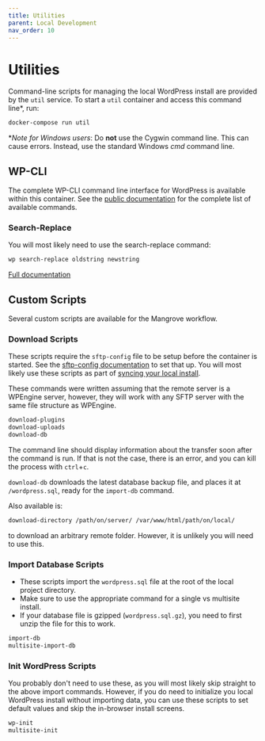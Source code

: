 ```yaml
---
title: Utilities
parent: Local Development
nav_order: 10
---
```

# Utilities
Command-line scripts for managing the local WordPress install are provided by the `util` service.
To start a `util` container and access this command line*, run:

```sh
docker-compose run util
```

*_Note for Windows users_: Do **not** use the Cygwin command line.
This can cause errors. Instead, use the standard Windows _cmd_ command line.

## WP-CLI
The complete WP-CLI command line interface for WordPress is available within this container.
See the [public documentation][wpcli] for the complete list of available commands.

[wpcli]: https://developer.wordpress.org/cli/commands/

### Search-Replace
You will most likely need to use the search-replace command:

```sh
wp search-replace oldstring newstring
```
[Full documentation](https://developer.wordpress.org/cli/commands/search-replace/)

## Custom Scripts
Several custom scripts are available for the Mangrove workflow.

### Download Scripts
These scripts require the `sftp-config` file to be setup before the container is started.
See the [sftp-config documentation](local-development/sftp-config) to set that up.
You will most likely use these scripts as part of [syncing your local install](sync).

These commands were written assuming that the remote server is a WPEngine server,
however, they will work with any SFTP server with the same file structure as WPEngine.

```sh
download-plugins
download-uploads
download-db
```

The command line should display information about the transfer soon after the command is run.
If that is not the case, there is an error, and you can kill the process with `ctrl`+`c`.

`download-db` downloads the latest database backup file,
and places it at `/wordpress.sql`, ready for the `import-db` command.

Also available is:
```sh
download-directory /path/on/server/ /var/www/html/path/on/local/
```
to download an arbitrary remote folder.
However, it is unlikely you will need to use this.

### Import Database Scripts
- These scripts import the `wordpress.sql` file at the root of the local project directory.
- Make sure to use the appropriate command for a single vs multisite install.
- If your database file is gzipped (`wordpress.sql.gz`),
    you need to first unzip the file for this to work.

```sh
import-db
multisite-import-db
```

### Init WordPress Scripts
You probably don't need to use these, as you will most likely skip straight to the above import
commands.
However, if you do need to initialize you local WordPress install without importing data,
you can use these scripts to set default values and skip the in-browser install screens.

```sh
wp-init
multisite-init
```
